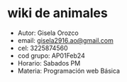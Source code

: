 # wiki de animales

- Autor: Gisela Orozco
- email: gisela2916.ao@gmail.com
- cel: 3225874560
- cod grupo: AP01Feb24
- Horario: Sabados PM
- Materia: Programación web Básica